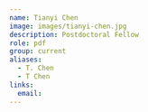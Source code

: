 ```yaml
---
name: Tianyi Chen
image: images/tianyi-chen.jpg
description: Postdoctoral Fellow
role: pdf
group: current
aliases:
  - T. Chen
  - T Chen
links:
  email: 
---
```


